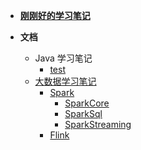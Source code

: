 - [**刚刚好的学习笔记**](README.md)

- **文档**

  - Java 学习笔记
    - [test](doc/java/readme.md)
  - [大数据学习笔记](doc/大数据/bigdata.md)
    - [Spark](doc/大数据/spark/spark.md)
      - [SparkCore](doc/大数据/spark/spark-core.md)
      - [SparkSql](doc/大数据/spark/SparkSql.md)
      - [SparkStreaming](doc/大数据/spark/SparkStreaming.md)
    - [Flink](doc/大数据/flink/flink.md)

<!-- - **其他**

  - [致谢](doc/文档/致谢.md)
  - [将要做的事](doc/文档/将要做的事.md)
  - [贡献代码](doc/文档/贡献代码.md) -->
